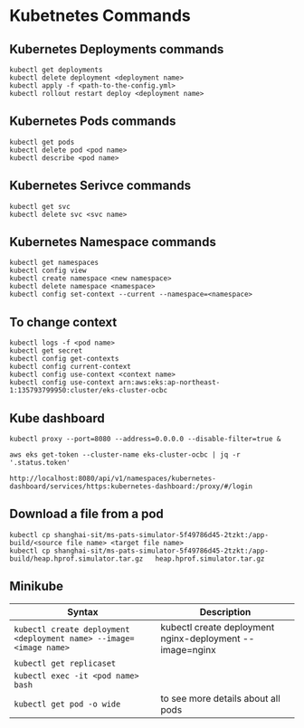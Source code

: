 # Kubetnetes Commands

## Kubernetes Deployments commands
```Shell
kubectl get deployments
kubectl delete deployment <deployment name>
kubectl apply -f <path-to-the-config.yml>
kubectl rollout restart deploy <deployment name>
```

## Kubernetes Pods commands
```Shell
kubectl get pods
kubectl delete pod <pod name>
kubectl describe <pod name>
```

## Kubernetes Serivce commands
```Shell
kubectl get svc
kubectl delete svc <svc name>
```

## Kubernetes Namespace commands
```Shell
kubectl get namespaces
kubectl config view
kubectl create namespace <new namespace>
kubectl delete namespace <namespace>
kubectl config set-context --current --namespace=<namespace>
```

## To change context
```Shell
kubectl logs -f <pod name>
kubectl get secret
kubectl config get-contexts
kubectl config current-context
kubectl config use-context <context name>
kubectl config use-context arn:aws:eks:ap-northeast-1:135793799950:cluster/eks-cluster-ocbc
```

## Kube dashboard
```Shell
kubectl proxy --port=8080 --address=0.0.0.0 --disable-filter=true &

aws eks get-token --cluster-name eks-cluster-ocbc | jq -r '.status.token'

http://localhost:8080/api/v1/namespaces/kubernetes-dashboard/services/https:kubernetes-dashboard:/proxy/#/login
```

## Download a file from a pod
```Shell
kubectl cp shanghai-sit/ms-pats-simulator-5f49786d45-2tzkt:/app-build/<source file name> <target file name>
kubectl cp shanghai-sit/ms-pats-simulator-5f49786d45-2tzkt:/app-build/heap.hprof.simulator.tar.gz   heap.hprof.simulator.tar.gz
```

## Minikube
| Syntax | Description |
| ----------- | ----------- |
| `kubectl create deployment <deployment name> --image=<image name>` | kubectl create deployment nginx-deployment --image=nginx |
| `kubectl get replicaset` |
| `kubectl exec -it <pod name> bash` |
| `kubectl get pod -o wide`  | to see more details about all pods |
